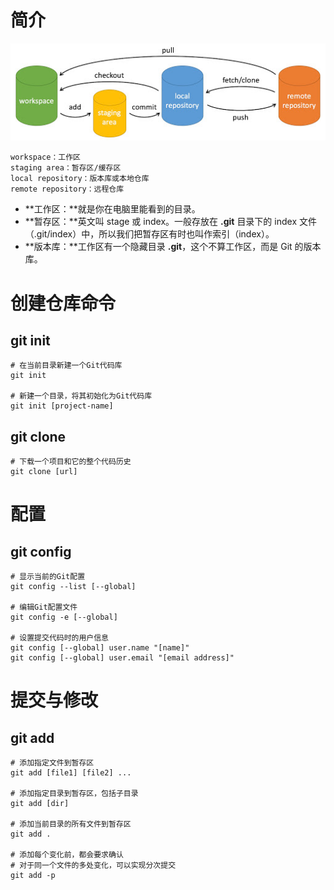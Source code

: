 # 简介

![image-20230811164126889](pictures/image-20230811164126889.png)

```
workspace：工作区
staging area：暂存区/缓存区
local repository：版本库或本地仓库
remote repository：远程仓库
```

- **工作区：**就是你在电脑里能看到的目录。
- **暂存区：**英文叫 stage 或 index。一般存放在 **.git** 目录下的 index 文件（.git/index）中，所以我们把暂存区有时也叫作索引（index）。
- **版本库：**工作区有一个隐藏目录 **.git**，这个不算工作区，而是 Git 的版本库。

# 创建仓库命令

## git init

```
# 在当前目录新建一个Git代码库
git init

# 新建一个目录，将其初始化为Git代码库
git init [project-name]
```

## git clone

```
# 下载一个项目和它的整个代码历史
git clone [url]
```

# 配置

## git config

```
# 显示当前的Git配置
git config --list [--global]

# 编辑Git配置文件
git config -e [--global]

# 设置提交代码时的用户信息
git config [--global] user.name "[name]"
git config [--global] user.email "[email address]"
```

# 提交与修改

## git add

```
# 添加指定文件到暂存区
git add [file1] [file2] ...

# 添加指定目录到暂存区，包括子目录
git add [dir]

# 添加当前目录的所有文件到暂存区
git add .

# 添加每个变化前，都会要求确认
# 对于同一个文件的多处变化，可以实现分次提交
git add -p
```

